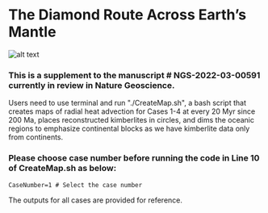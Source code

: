 # The Diamond Route Across Earth’s Mantle


![alt text](https://github.com/ofbodur/The-Diamond-Route/blob/main/Case1-180Ma.png?raw=true)



### This is a supplement to the manuscript # NGS-2022-03-00591 currently in review in Nature Geoscience.
 
Users need to use terminal and run "./CreateMap.sh", a bash script that creates maps of radial heat advection for Cases 1-4 at every 20 Myr since 200 Ma, places reconstructed kimberlites in circles, and dims the oceanic regions to emphasize continental blocks as we have kimberlite data only from continents.

### Please choose case number before running the code in Line 10 of CreateMap.sh as below:

``` CaseNumber=1 # Select the case number ```

The outputs for all cases are provided for reference.



